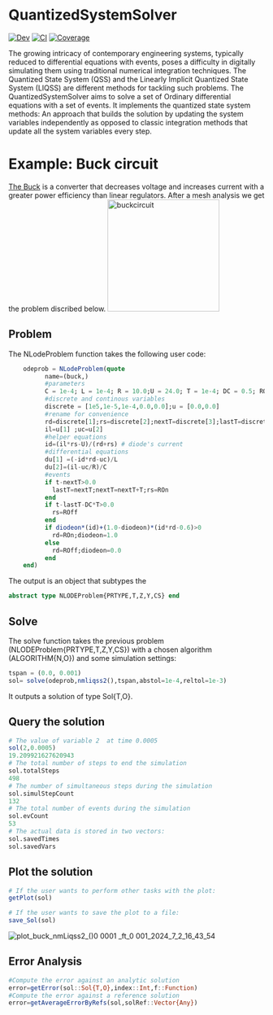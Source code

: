 # QuantizedSystemSolver
[![Dev](https://img.shields.io/badge/docs-dev-blue.svg)](https://mongibellili.github.io/QuantizedSystemSolver/dev/)
[![CI](https://github.com/mongibellili/QuantizedSystemSolver/actions/workflows/CI.yml/badge.svg)](https://github.com/mongibellili/QuantizedSystemSolver/actions/workflows/CI.yml)
[![Coverage](https://codecov.io/gh/mongibellili/QuantizedSystemSolver/branch/main/graph/badge.svg)](https://codecov.io/gh/mongibellili/QuantizedSystemSolver)

The growing intricacy of contemporary engineering systems, typically reduced to differential equations with events, poses a difficulty in digitally simulating them using traditional numerical integration techniques. The Quantized State System (QSS) and the Linearly Implicit Quantized State System (LIQSS) are different methods for tackling such problems.
The QuantizedSystemSolver aims to solve a set of Ordinary differential equations with a set of events. It implements the quantized state system methods: An approach that builds the solution by updating the system variables independently as opposed to classic integration methods that update all the system variables every step.
# Example: Buck circuit
[The Buck](https://en.wikipedia.org/wiki/Buck_converter) is a converter that decreases voltage and increases current with a greater power efficiency than linear regulators. After a mesh analysis we get the problem discribed below.
<img width="220" alt="buckcircuit" src="https://github.com/mongibellili/QuantizedSystemSolver/assets/59377156/c0bcfdbe-ed12-4bb0-8ad1-649ae72dfdd2">

## Problem
The NLodeProblem function takes the following user code:
```julia
    odeprob = NLodeProblem(quote
          name=(buck,)
          #parameters
          C = 1e-4; L = 1e-4; R = 10.0;U = 24.0; T = 1e-4; DC = 0.5; ROn = 1e-5;ROff = 1e5;
          #discrete and continous variables
          discrete = [1e5,1e-5,1e-4,0.0,0.0];u = [0.0,0.0]
          #rename for convenience
          rd=discrete[1];rs=discrete[2];nextT=discrete[3];lastT=discrete[4];diodeon=discrete[5]
          il=u[1] ;uc=u[2]
          #helper equations
          id=(il*rs-U)/(rd+rs) # diode's current
          #differential equations
          du[1] =(-id*rd-uc)/L
          du[2]=(il-uc/R)/C
          #events 
          if t-nextT>0.0 
            lastT=nextT;nextT=nextT+T;rs=ROn
          end
          if t-lastT-DC*T>0.0 
            rs=ROff
          end                          
          if diodeon*(id)+(1.0-diodeon)*(id*rd-0.6)>0
            rd=ROn;diodeon=1.0
          else
            rd=ROff;diodeon=0.0
          end     
    end)
```
The output is an object that subtypes the

```julia 
abstract type NLODEProblem{PRTYPE,T,Z,Y,CS} end
```

## Solve
The solve function takes the previous problem (NLODEProblem{PRTYPE,T,Z,Y,CS}) with a chosen algorithm (ALGORITHM{N,O}) and some simulation settings:

 ```julia
tspan = (0.0, 0.001)
 sol= solve(odeprob,nmliqss2(),tspan,abstol=1e-4,reltol=1e-3)
```
It outputs a solution of type Sol{T,O}.

## Query the solution

```julia
# The value of variable 2  at time 0.0005
sol(2,0.0005)
19.209921627620943
# The total number of steps to end the simulation
sol.totalSteps
498
# The number of simultaneous steps during the simulation
sol.simulStepCount
132
# The total number of events during the simulation
sol.evCount
53
# The actual data is stored in two vectors:
sol.savedTimes
sol.savedVars
```

## Plot the solution

```julia
# If the user wants to perform other tasks with the plot:
getPlot(sol)
```
```julia
# If the user wants to save the plot to a file:
save_Sol(sol)
```
![plot_buck_nmLiqss2_()_0 0001_ _ft_0 001_2024_7_2_16_43_54](https://github.com/mongibellili/QuantizedSystemSolver/assets/59377156/00bee649-d337-445a-9ddb-9669076d8ffa)

## Error Analysis

```julia
#Compute the error against an analytic solution
error=getError(sol::Sol{T,O},index::Int,f::Function)
#Compute the error against a reference solution
error=getAverageErrorByRefs(sol,solRef::Vector{Any})
```

